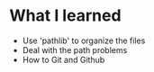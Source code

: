 # What I learned
- Use 'pathlib' to organize the files
- Deal with the path problems
- How to Git and Github